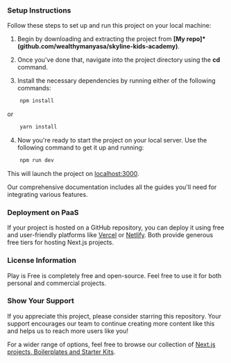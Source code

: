 

### Setup Instructions

Follow these steps to set up and run this project on your local machine:

1. Begin by downloading and extracting the project from **[My repo]*(github.com/wealthymanyasa/skyline-kids-academy)**.

2. Once you've done that, navigate into the project directory using the **cd** command.

3. Install the necessary dependencies by running either of the following commands:

```bash
    npm install
```

or

```bash
    yarn install
 ```

4. Now you're ready to start the project on your local server. Use the following command to get it up and running:

```bash
    npm run dev
 ```

This will launch the project on [localhost:3000](http://localhost:3000).

Our comprehensive documentation includes all the guides you'll need for integrating various features.

### Deployment on PaaS

If your project is hosted on a GitHub repository, you can deploy it using free and user-friendly platforms like [Vercel](https://vercel.com/) or [Netlify](https://netlify.com/). Both provide generous free tiers for hosting Next.js projects.

### License Information
Play is Free is completely free and open-source. Feel free to use it for both personal and commercial projects.

### Show Your Support
If you appreciate this project, please consider starring this repository. Your support encourages our team to continue creating more content like this and helps us to reach more users like you!


For a wider range of options, feel free to browse our collection of [Next.js projects, Boilerplates and Starter Kits](https://nextjsprojects.com/projects).



